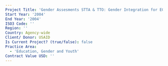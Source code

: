 ```yaml
---
Project Title: 'Gender Assesments STTA & TTO: Gender Integration for EGAT (TDY 24)'
Start Year: '2004'
End Year: '2004'
ISO3 Code: ''
Region: ''
Country: Agency-wide
Client/ Donor: USAID
Is Current Project? (true/false): false
Practice Area:
  - 'Education, Gender and Youth'
Contract Value USD: ''
---
```

